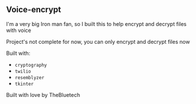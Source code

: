 ## Voice-encrypt

I'm a very big Iron man fan, so I built this to help encrypt and decrypt files with voice

Project's not complete for now, you can only encrypt and decrypt files now

Built with:
- `cryptography`
- `twilio`
- `resemblyzer`
- `tkinter`

Built with love by TheBluetech
